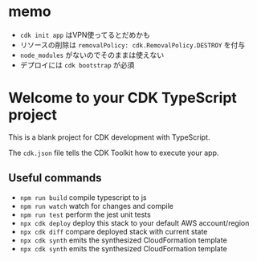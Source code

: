 # memo
 - `cdk init app` はVPN使ってるとだめかも
 - リソースの削除は `removalPolicy: cdk.RemovalPolicy.DESTROY` を付与
 - `node_modules` がないのでそのままは使えない
 - デプロイには `cdk bootstrap` が必須

# Welcome to your CDK TypeScript project

This is a blank project for CDK development with TypeScript.

The `cdk.json` file tells the CDK Toolkit how to execute your app.

## Useful commands

* `npm run build`   compile typescript to js
* `npm run watch`   watch for changes and compile
* `npm run test`    perform the jest unit tests
* `npx cdk deploy`  deploy this stack to your default AWS account/region
* `npx cdk diff`    compare deployed stack with current state
* `npx cdk synth`   emits the synthesized CloudFormation template
* `npx cdk synth`   emits the synthesized CloudFormation template